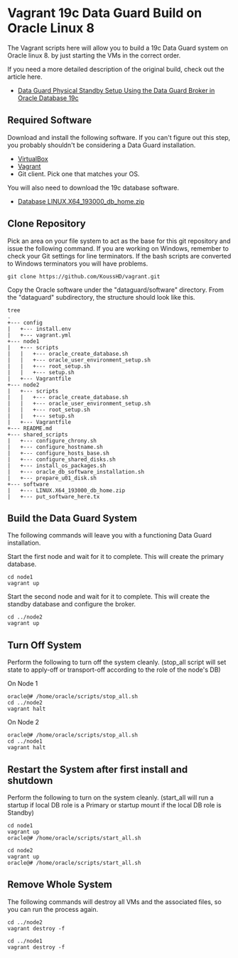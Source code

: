 # Vagrant 19c Data Guard Build on Oracle Linux 8


The Vagrant scripts here will allow you to build a 19c Data Guard system on Oracle linux 8. by just starting the VMs in the correct order.


If you need a more detailed description of the original build, check out the article here.

* [Data Guard Physical Standby Setup Using the Data Guard Broker in Oracle Database 19c](https://oracle-base.com/articles/19c/data-guard-setup-using-broker-19c)

## Required Software

Download and install the following software. If you can't figure out this step, you probably shouldn't be considering a Data Guard installation.

* [VirtualBox](https://www.virtualbox.org/wiki/Downloads)
* [Vagrant](https://www.vagrantup.com/downloads.html)
* Git client. Pick one that matches your OS.

You will also need to download the 19c database software.

* [Database LINUX.X64_193000_db_home.zip](https://www.oracle.com/technetwork/database/enterprise-edition/downloads/oracle19c-linux-5462157.html)

## Clone Repository

Pick an area on your file system to act as the base for this git repository and issue the following command. If you are working on Windows, remember to check your Git settings for line terminators. If the bash scripts are converted to Windows terminators you will have problems.

```
git clone https://github.com/KoussHD/vagrant.git
```

Copy the Oracle software under the "dataguard/software" directory. From the "dataguard" subdirectory, the structure should look like this.

```
tree
.
+--- config
|   +--- install.env
|   +--- vagrant.yml
+--- node1
|   +--- scripts
|   |   +--- oracle_create_database.sh
|   |   +--- oracle_user_environment_setup.sh
|   |   +--- root_setup.sh
|   |   +--- setup.sh
|   +--- Vagrantfile
+--- node2
|   +--- scripts
|   |   +--- oracle_create_database.sh
|   |   +--- oracle_user_environment_setup.sh
|   |   +--- root_setup.sh
|   |   +--- setup.sh
|   +--- Vagrantfile
+--- README.md
+--- shared_scripts
|   +--- configure_chrony.sh
|   +--- configure_hostname.sh
|   +--- configure_hosts_base.sh
|   +--- configure_shared_disks.sh
|   +--- install_os_packages.sh
|   +--- oracle_db_software_installation.sh
|   +--- prepare_u01_disk.sh
+--- software
|   +--- LINUX.X64_193000_db_home.zip
|   +--- put_software_here.tx
```

## Build the Data Guard System

The following commands will leave you with a functioning Data Guard installation.

Start the first node and wait for it to complete. This will create the primary database.

```
cd node1
vagrant up
```

Start the second node and wait for it to complete. This will create the standby database and configure the broker.

```
cd ../node2
vagrant up
```

## Turn Off System

Perform the following to turn off the system cleanly. (stop_all script will set state to apply-off or transport-off according to the role of the node's DB)
 
 On Node 1
```
oracle@# /home/oracle/scripts/stop_all.sh 
cd ../node2
vagrant halt
```
On Node 2
```
oracle@# /home/oracle/scripts/stop_all.sh 
cd ../node1
vagrant halt
```

## Restart the System after first install and shutdown 
  Perform the following to turn on the system cleanly. (start_all will run a startup if local DB role is a Primary or startup mount if the local DB role is Standby)
  
   ```
   cd node1
   vagrant up
   oracle@# /home/oracle/scripts/start_all.sh
   ```
   
   ```
   cd node2
   vagrant up
   oracle@# /home/oracle/scripts/start_all.sh
  ```
  
  

## Remove Whole System

The following commands will destroy all VMs and the associated files, so you can run the process again.

```
cd ../node2
vagrant destroy -f

cd ../node1
vagrant destroy -f
```
